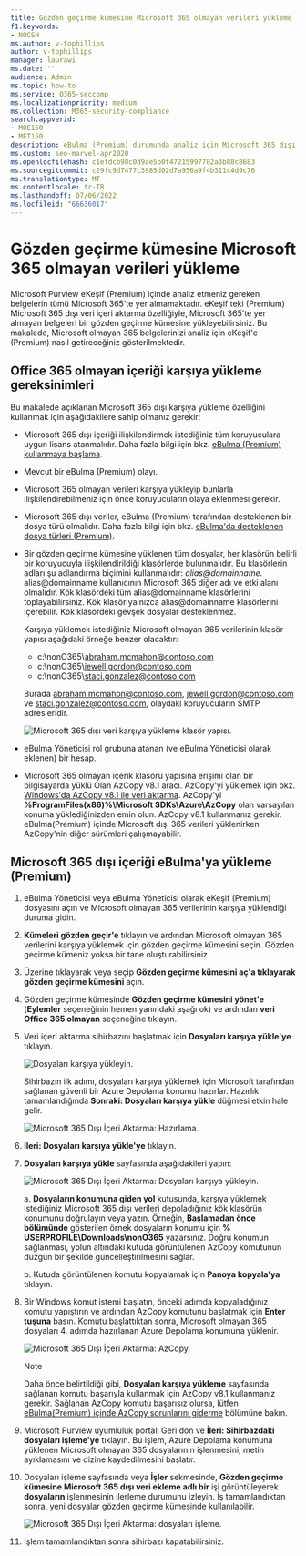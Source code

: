 ```yaml
---
title: Gözden geçirme kümesine Microsoft 365 olmayan verileri yükleme
f1.keywords:
- NOCSH
ms.author: v-tophillips
author: v-tophillips
manager: laurawi
ms.date: ''
audience: Admin
ms.topic: how-to
ms.service: O365-seccomp
ms.localizationpriority: medium
ms.collection: M365-security-compliance
search.appverid:
- MOE150
- MET150
description: eBulma (Premium) durumunda analiz için Microsoft 365 dışı verileri bir gözden geçirme kümesine aktarmayı öğrenin.
ms.custom: seo-marvel-apr2020
ms.openlocfilehash: c1efdcb98c0d9ae5b0f47215997782a3b88c8683
ms.sourcegitcommit: c29fc9d7477c3985d02d7a956a9f4b311c4d9c76
ms.translationtype: MT
ms.contentlocale: tr-TR
ms.lasthandoff: 07/06/2022
ms.locfileid: "66636017"
---
```

# <a name="load-non-microsoft-365-data-into-a-review-set"></a>Gözden geçirme kümesine Microsoft 365 olmayan verileri yükleme

Microsoft Purview eKeşif (Premium) içinde analiz etmeniz gereken belgelerin tümü Microsoft 365'te yer almamaktadır. eKeşif'teki (Premium) Microsoft 365 dışı veri içeri aktarma özelliğiyle, Microsoft 365'te yer almayan belgeleri bir gözden geçirme kümesine yükleyebilirsiniz. Bu makalede, Microsoft olmayan 365 belgelerinizi analiz için eKeşif'e (Premium) nasıl getireceğiniz gösterilmektedir.

## <a name="requirements-to-upload-non-office-365-content"></a>Office 365 olmayan içeriği karşıya yükleme gereksinimleri

Bu makalede açıklanan Microsoft 365 dışı karşıya yükleme özelliğini kullanmak için aşağıdakilere sahip olmanız gerekir:

- Microsoft 365 dışı içeriği ilişkilendirmek istediğiniz tüm koruyuculara uygun lisans atanmalıdır. Daha fazla bilgi için bkz. [eBulma (Premium) kullanmaya başlama](get-started-with-advanced-ediscovery.md#step-1-verify-and-assign-appropriate-licenses).

- Mevcut bir eBulma (Premium) olayı.

- Microsoft 365 olmayan verileri karşıya yükleyip bunlarla ilişkilendirebilmeniz için önce koruyucuların olaya eklenmesi gerekir.

- Microsoft 365 dışı veriler, eBulma (Premium) tarafından desteklenen bir dosya türü olmalıdır. Daha fazla bilgi için bkz. [eBulma'da desteklenen dosya türleri (Premium)](supported-filetypes-ediscovery20.md).

- Bir gözden geçirme kümesine yüklenen tüm dosyalar, her klasörün belirli bir koruyucuyla ilişkilendirildiği klasörlerde bulunmalıdır. Bu klasörlerin adları şu adlandırma biçimini kullanmalıdır: *alias@domainname*. alias@domainname kullanıcının Microsoft 365 diğer adı ve etki alanı olmalıdır. Kök klasördeki tüm alias@domainname klasörlerini toplayabilirsiniz. Kök klasör yalnızca alias@domainname klasörlerini içerebilir. Kök klasördeki gevşek dosyalar desteklenmez.

   Karşıya yüklemek istediğiniz Microsoft olmayan 365 verilerinin klasör yapısı aşağıdaki örneğe benzer olacaktır:

   - c:\nonO365\abraham.mcmahon@contoso.com
   - c:\nonO365\jewell.gordon@contoso.com
   - c:\nonO365\staci.gonzalez@contoso.com

   Burada abraham.mcmahon@contoso.com, jewell.gordon@contoso.com ve staci.gonzalez@contoso.com, olaydaki koruyucuların SMTP adresleridir.

   ![Microsoft 365 dışı veri karşıya yükleme klasör yapısı.](../media/3f2dde84-294e-48ea-b44b-7437bd25284c.png)

- eBulma Yöneticisi rol grubuna atanan (ve eBulma Yöneticisi olarak eklenen) bir hesap.

- Microsoft 365 olmayan içerik klasörü yapısına erişimi olan bir bilgisayarda yüklü Olan AzCopy v8.1 aracı. AzCopy'yi yüklemek için bkz. [Windows'da AzCopy v8.1 ile veri aktarma](/previous-versions/azure/storage/storage-use-azcopy). AzCopy'yi **%ProgramFiles(x86)%\Microsoft SDKs\Azure\AzCopy** olan varsayılan konuma yüklediğinizden emin olun. AzCopy v8.1 kullanmanız gerekir. eBulma(Premium) içinde Microsoft dışı 365 verileri yüklenirken AzCopy'nin diğer sürümleri çalışmayabilir.


## <a name="upload-non-microsoft-365-content-into-ediscovery-premium"></a>Microsoft 365 dışı içeriği eBulma'ya yükleme (Premium)

1. eBulma Yöneticisi veya eBulma Yöneticisi olarak eKeşif (Premium) dosyasını açın ve Microsoft olmayan 365 verilerinin karşıya yüklendiği duruma gidin.  

2. **Kümeleri gözden geçir'e** tıklayın ve ardından Microsoft olmayan 365 verilerini karşıya yüklemek için gözden geçirme kümesini seçin.  Gözden geçirme kümeniz yoksa bir tane oluşturabilirsiniz. 
 
3. Üzerine tıklayarak veya seçip **Gözden geçirme kümesini aç'a tıklayarak gözden geçirme kümesini** açın.

4. Gözden geçirme kümesinde **Gözden geçirme kümesini yönet'e** (**Eylemler** seçeneğinin hemen yanındaki aşağı ok) ve ardından **veri Office 365 olmayan** seçeneğine tıklayın.

5. Veri içeri aktarma sihirbazını başlatmak için **Dosyaları karşıya yükle'ye** tıklayın.

   ![Dosyaları karşıya yükleyin.](../media/574f4059-4146-4058-9df3-ec97cf28d7c7.png)

   Sihirbazın ilk adımı, dosyaları karşıya yüklemek için Microsoft tarafından sağlanan güvenli bir Azure Depolama konumu hazırlar.  Hazırlık tamamlandığında **Sonraki: Dosyaları karşıya yükle** düğmesi etkin hale gelir.

   ![Microsoft 365 Dışı İçeri Aktarma: Hazırlama.](../media/0670a347-a578-454a-9b3d-e70ef47aec57.png)
 
5. **İleri: Dosyaları karşıya yükle'ye** tıklayın.

6. **Dosyaları karşıya yükle** sayfasında aşağıdakileri yapın:

   ![Microsoft 365 Dışı İçeri Aktarma: Dosyaları karşıya yükleyin.](../media/3ea53b5d-7f9b-4dfc-ba63-90a38c14d41a.png)

   a. **Dosyaların konumuna giden yol** kutusunda, karşıya yüklemek istediğiniz Microsoft 365 dışı verileri depoladığınız kök klasörün konumunu doğrulayın veya yazın. Örneğin, **Başlamadan önce bölümünde** gösterilen örnek dosyaların konumu için **% USERPROFILE\Downloads\nonO365** yazarsınız. Doğru konumun sağlanması, yolun altındaki kutuda görüntülenen AzCopy komutunun düzgün bir şekilde güncelleştirilmesini sağlar.

   b. Kutuda görüntülenen komutu kopyalamak için **Panoya kopyala'ya** tıklayın.

7. Bir Windows komut istemi başlatın, önceki adımda kopyaladığınız komutu yapıştırın ve ardından AzCopy komutunu başlatmak için **Enter tuşuna** basın.  Komutu başlattıktan sonra, Microsoft olmayan 365 dosyaları 4. adımda hazırlanan Azure Depolama konumuna yüklenir.

   ![Microsoft 365 Dışı İçeri Aktarma: AzCopy.](../media/504e2dbe-f36f-4f36-9b08-04aea85d8250.png)

   > [!NOTE]
   > Daha önce belirtildiği gibi, **Dosyaları karşıya yükleme** sayfasında sağlanan komutu başarıyla kullanmak için AzCopy v8.1 kullanmanız gerekir. Sağlanan AzCopy komutu başarısız olursa, lütfen [eBulma(Premium) içinde AzCopy sorunlarını giderme](troubleshooting-azcopy.md) bölümüne bakın.

8. Microsoft Purview uyumluluk portalı Geri dön ve **İleri: Sihirbazdaki dosyaları işleme'ye** tıklayın.  Bu işlem, Azure Depolama konumuna yüklenen Microsoft olmayan 365 dosyalarının işlenmesini, metin ayıklamasını ve dizine kaydedilmesini başlatır.  

9. Dosyaları işleme sayfasında veya **İşler** sekmesinde, **Gözden geçirme kümesine Microsoft 365 dışı veri ekleme adlı bir** işi görüntüleyerek **dosyaların** işlenmesinin ilerleme durumunu izleyin.  İş tamamlandıktan sonra, yeni dosyalar gözden geçirme kümesinde kullanılabilir.

   ![Microsoft 365 Dışı İçeri Aktarma: dosyaları işleme.](../media/218b1545-416a-4a9f-9b25-3b70e8508f67.png)

10. İşlem tamamlandıktan sonra sihirbazı kapatabilirsiniz.
